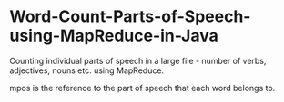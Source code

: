 # Word-Count-Parts-of-Speech-using-MapReduce-in-Java
Counting individual parts of speech in a large file - number of verbs, adjectives, nouns etc. using MapReduce.

mpos is the reference to the part of speech that each word belongs to.
